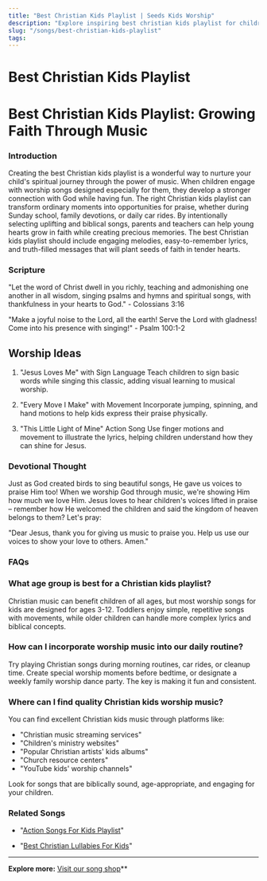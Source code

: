 ```yaml
---
title: "Best Christian Kids Playlist | Seeds Kids Worship"
description: "Explore inspiring best christian kids playlist for children's worship and faith development. Biblical music resources for families and ministry."
slug: "/songs/best-christian-kids-playlist"
tags:
---
```


# Best Christian Kids Playlist

# Best Christian Kids Playlist: Growing Faith Through Music

### Introduction
Creating the best Christian kids playlist is a wonderful way to nurture your child's spiritual journey through the power of music. When children engage with worship songs designed especially for them, they develop a stronger connection with God while having fun. The right Christian kids playlist can transform ordinary moments into opportunities for praise, whether during Sunday school, family devotions, or daily car rides. By intentionally selecting uplifting and biblical songs, parents and teachers can help young hearts grow in faith while creating precious memories. The best Christian kids playlist should include engaging melodies, easy-to-remember lyrics, and truth-filled messages that will plant seeds of faith in tender hearts.

### Scripture
"Let the word of Christ dwell in you richly, teaching and admonishing one another in all wisdom, singing psalms and hymns and spiritual songs, with thankfulness in your hearts to God." - Colossians 3:16

"Make a joyful noise to the Lord, all the earth! Serve the Lord with gladness! Come into his presence with singing!" - Psalm 100:1-2

## Worship Ideas
1. "Jesus Loves Me" with Sign Language
Teach children to sign basic words while singing this classic, adding visual learning to musical worship.

2. "Every Move I Make" with Movement
Incorporate jumping, spinning, and hand motions to help kids express their praise physically.

3. "This Little Light of Mine" Action Song
Use finger motions and movement to illustrate the lyrics, helping children understand how they can shine for Jesus.

### Devotional Thought
Just as God created birds to sing beautiful songs, He gave us voices to praise Him too! When we worship God through music, we're showing Him how much we love Him. Jesus loves to hear children's voices lifted in praise – remember how He welcomed the children and said the kingdom of heaven belongs to them? Let's pray:

"Dear Jesus, thank you for giving us music to praise you. Help us use our voices to show your love to others. Amen."

### FAQs

### What age group is best for a Christian kids playlist?
Christian music can benefit children of all ages, but most worship songs for kids are designed for ages 3-12. Toddlers enjoy simple, repetitive songs with movements, while older children can handle more complex lyrics and biblical concepts.

### How can I incorporate worship music into our daily routine?
Try playing Christian songs during morning routines, car rides, or cleanup time. Create special worship moments before bedtime, or designate a weekly family worship dance party. The key is making it fun and consistent.

### Where can I find quality Christian kids worship music?
You can find excellent Christian kids music through platforms like:
- "Christian music streaming services"
- "Children's ministry websites"
- "Popular Christian artists' kids albums"
- "Church resource centers"
- "YouTube kids' worship channels"

Look for songs that are biblically sound, age-appropriate, and engaging for your children.

### Related Songs

- "[Action Songs For Kids Playlist](/songs/action-songs-for-kids-playlist/)"

- "[Best Christian Lullabies For Kids](/songs/best-christian-lullabies-for-kids/)"

---

**Explore more:** [Visit our song shop](https://seedskidsworship.com/shop)**

<!-- Schema Markup -->
<script type="application/ld+json">
{
  "@context": "https://schema.org",
  "@type": "MusicRecording",
  "name": "Best Christian Kids Playlist",
  "byArtist": {
    "@type": "MusicGroup",
    "name": "Seeds Kids Worship"
  },
  "isFamilyFriendly": true,
  "url": "https://seedskidsworship.com/songs/best-christian-kids-playlist/"
}
</script>